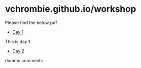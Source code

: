 # vchrombie.github.io/workshop

Please find the below pdf

- [Day 1](https://vchrombie.github.io/workshop/day1.pdf)

This is day 1

- [Day 2](https://vchrombie.github.io/workshop/day2.pdf)

dummy comments
